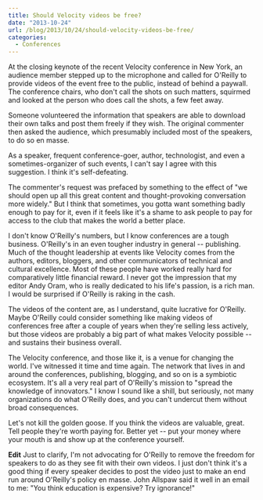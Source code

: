 ```yaml
---
title: Should Velocity videos be free?
date: "2013-10-24"
url: /blog/2013/10/24/should-velocity-videos-be-free/
categories:
  - Conferences
---
```


At the closing keynote of the recent Velocity conference in New York, an audience member stepped up to the microphone and called for O'Reilly to provide videos of the event free to the public, instead of behind a paywall. The conference chairs, who don't call the shots on such matters, squirmed and looked at the person who does call the shots, a few feet away. 

Someone volunteered the information that speakers are able to download their own talks and post them freely if they wish. The original commenter then asked the audience, which presumably included most of the speakers, to do so en masse. 

As a speaker, frequent conference-goer, author, technologist, and even a sometimes-organizer of such events, I can't say I agree with this suggestion. I think it's self-defeating. 

The commenter's request was prefaced by something to the effect of "we should open up all this great content and thought-provoking conversation more widely." But I think that sometimes, you gotta want something badly enough to pay for it, even if it feels like it's a shame to ask people to pay for access to the club that makes the world a better place. 

I don't know O'Reilly's numbers, but I know conferences are a tough business. O'Reilly's in an even tougher industry in general -- publishing. Much of the thought leadership at events like Velocity comes from the authors, editors, bloggers, and other communicators of technical and cultural excellence. Most of these people have worked really hard for comparatively little financial reward. I never got the impression that my editor Andy Oram, who is really dedicated to his life's passion, is a rich man. I would be surprised if O'Reilly is raking in the cash. 

The videos of the content are, as I understand, quite lucrative for O'Reilly. Maybe O'Reilly could consider something like making videos of conferences free after a couple of years when they're selling less actively, but those videos are probably a big part of what makes Velocity possible -- and sustains their business overall. 

The Velocity conference, and those like it, is a venue for changing the world. I've witnessed it time and time again. The network that lives in and around the conferences, publishing, blogging, and so on is a symbiotic ecosystem. It's all a very real part of O'Reilly's mission to "spread the knowledge of innovators." I know I sound like a shill, but seriously, not many organizations do what O'Reilly does, and you can't undercut them without broad consequences. 

Let's not kill the golden goose. If you think the videos are valuable, great. Tell people they're worth paying for. Better yet -- put your money where your mouth is and show up at the conference yourself. 

**Edit** Just to clarify, I'm not advocating for O'Reilly to remove the freedom for speakers to do as they see fit with their own videos. I just don't think it's a good thing if every speaker decides to post the video just to make an end run around O'Reilly's policy en masse. John Allspaw said it well in an email to me: "You think education is expensive? Try ignorance!"
